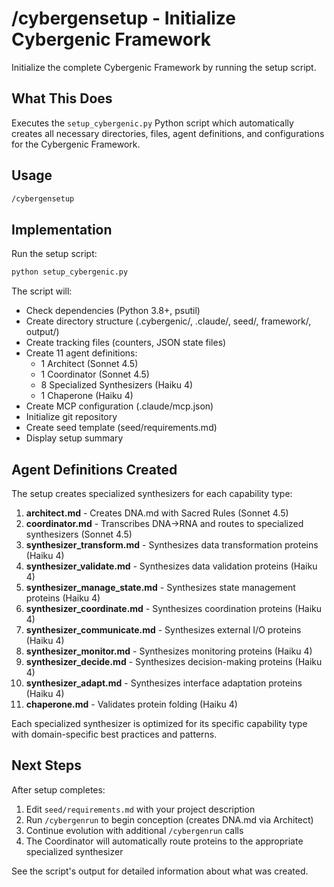 # /cybergensetup - Initialize Cybergenic Framework

Initialize the complete Cybergenic Framework by running the setup script.

## What This Does

Executes the `setup_cybergenic.py` Python script which automatically creates all necessary directories, files, agent definitions, and configurations for the Cybergenic Framework.

## Usage

```bash
/cybergensetup
```

## Implementation

Run the setup script:

```bash
python setup_cybergenic.py
```

The script will:
- Check dependencies (Python 3.8+, psutil)
- Create directory structure (.cybergenic/, .claude/, seed/, framework/, output/)
- Create tracking files (counters, JSON state files)
- Create 11 agent definitions:
  - 1 Architect (Sonnet 4.5)
  - 1 Coordinator (Sonnet 4.5)
  - 8 Specialized Synthesizers (Haiku 4)
  - 1 Chaperone (Haiku 4)
- Create MCP configuration (.claude/mcp.json)
- Initialize git repository
- Create seed template (seed/requirements.md)
- Display setup summary

## Agent Definitions Created

The setup creates specialized synthesizers for each capability type:

1. **architect.md** - Creates DNA.md with Sacred Rules (Sonnet 4.5)
2. **coordinator.md** - Transcribes DNA→RNA and routes to specialized synthesizers (Sonnet 4.5)
3. **synthesizer_transform.md** - Synthesizes data transformation proteins (Haiku 4)
4. **synthesizer_validate.md** - Synthesizes data validation proteins (Haiku 4)
5. **synthesizer_manage_state.md** - Synthesizes state management proteins (Haiku 4)
6. **synthesizer_coordinate.md** - Synthesizes coordination proteins (Haiku 4)
7. **synthesizer_communicate.md** - Synthesizes external I/O proteins (Haiku 4)
8. **synthesizer_monitor.md** - Synthesizes monitoring proteins (Haiku 4)
9. **synthesizer_decide.md** - Synthesizes decision-making proteins (Haiku 4)
10. **synthesizer_adapt.md** - Synthesizes interface adaptation proteins (Haiku 4)
11. **chaperone.md** - Validates protein folding (Haiku 4)

Each specialized synthesizer is optimized for its specific capability type with domain-specific best practices and patterns.

## Next Steps

After setup completes:
1. Edit `seed/requirements.md` with your project description
2. Run `/cybergenrun` to begin conception (creates DNA.md via Architect)
3. Continue evolution with additional `/cybergenrun` calls
4. The Coordinator will automatically route proteins to the appropriate specialized synthesizer

See the script's output for detailed information about what was created.
